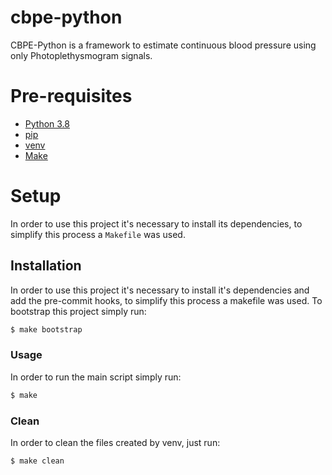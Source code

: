 # cbpe-python

CBPE-Python is a framework to estimate continuous blood pressure using only
Photoplethysmogram signals.

# Pre-requisites

- [Python 3.8](https://www.python.org/downloads/release/python-380/)
- [pip](https://pip.pypa.io/en/stable/installing/)
- [venv](https://docs.python.org/3/library/venv.html)
- [Make](https://www.gnu.org/software/make/)

# Setup

In order to use this project it's necessary to install its dependencies, to simplify this process a `Makefile` was used.

## Installation

In order to use this project it's necessary to install it's dependencies and add the pre-commit hooks, to simplify this process a makefile was used. To bootstrap this project simply run:

```bash
$ make bootstrap
```

### Usage

In order to run the main script simply run:

```bash
$ make
```

### Clean

In order to clean the files created by venv, just run:

```bash
$ make clean
```